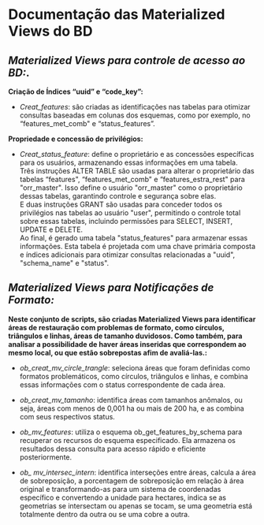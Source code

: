 # **Documentação das Materialized Views do BD**


## *Materialized Views para controle de acesso ao BD:*.   
    
    
**Criação de Índices “uuid” e “code_key”:**
 - *Creat_features*: são criadas as identificações nas tabelas para otimizar consultas baseadas em colunas dos esquemas, como por exemplo, no “features_met_comb" e “status_features”.

**Propriedade e concessão de privilégios:**
- *Creat_status_feature*: define o proprietário e as concessões específicas para os usuários, armazenando essas informações em uma tabela.   
Três instruções ALTER TABLE são usadas para alterar o proprietário das tabelas “features", “features_met_comb" e “features_estra_rest" para "orr_master". Isso define o usuário "orr_master" como o proprietário dessas tabelas, garantindo controle e segurança sobre elas.    
E duas instruções GRANT são usadas para conceder todos os privilégios nas tabelas ao usuário "user", permitindo o controle total sobre essas tabelas, incluindo permissões para SELECT, INSERT, UPDATE e DELETE.   
Ao final, é gerado uma tabela "status_features" para armazenar essas informações. Esta tabela é projetada com uma chave primária composta e índices adicionais para otimizar consultas relacionadas a "uuid", "schema_name" e "status".   
     
        

## *Materialized Views para Notificações de Formato:*
**Neste conjunto de scripts, são criadas Materialized Views para identificar áreas de restauração com problemas de formato, como círculos, triângulos e linhas, áreas de tamanho duvidosos. Como também, para analisar a possibilidade de haver áreas inseridas que correspondem ao mesmo local, ou que estão sobrepostas afim de avaliá-las.:**
 - *ob_creat_mv_circle_trangle*: seleciona áreas que foram definidas como formatos problemáticos, como círculos, triângulos e linhas, e combina essas informações com o status correspondente de cada área.
 
 -  *ob_creat_mv_tamanho*:  identifica áreas com tamanhos anômalos, ou seja, áreas com menos de 0,001 ha ou mais de 200 ha, e as combina com seus respectivos status.
 
 - *ob_mv_features*: utiliza o esquema ob_get_features_by_schema para recuperar os recursos do esquema especificado. Ela armazena os resultados dessa consulta para acesso rápido e eficiente posteriormente.
 
 - *ob_ mv_intersec_intern*: identifica interseções entre áreas, calcula a área de sobreposição, a porcentagem de sobreposição em relação à área original e transformando-as para um sistema de coordenadas específico e convertendo a unidade para hectares, indica se as geometrias se intersectam ou apenas se tocam, se uma geometria está totalmente dentro da outra ou se uma cobre a outra.   
 